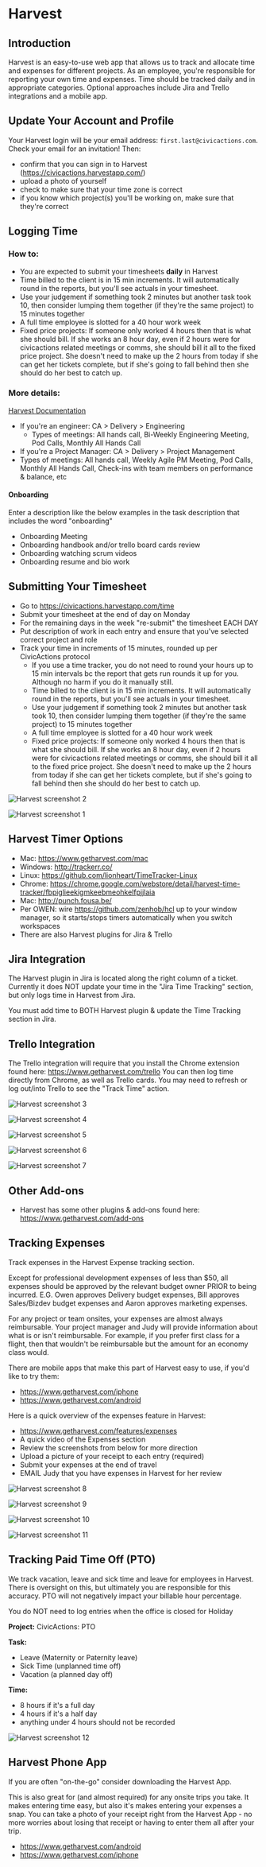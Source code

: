 # Harvest

## Introduction

Harvest is an easy-to-use web app that allows us to track and allocate time and expenses for different projects. As an employee, you're responsible for reporting your own time and expenses. Time should be tracked daily and in appropriate categories. Optional approaches include Jira and Trello integrations and a mobile app.

## <a name="account"></a>Update Your Account and Profile

Your Harvest login will be your email address: `first.last@civicactions.com`. Check your email for an invitation!
Then:

* confirm that you can sign in to Harvest (<https://civicactions.harvestapp.com/>)
* upload a photo of yourself
* check to make sure that your time zone is correct
* if you know which project(s) you'll be working on, make sure that they're correct

## <a name="time"></a>Logging Time

### How to:
* You are expected to submit your timesheets **daily** in Harvest
* Time billed to the client is in 15 min increments. It will automatically round in the reports, but you'll see actuals in your timesheet.
* Use your judgement if something took 2 minutes but another task took 10, then consider lumping them together (if they're the same project) to 15 minutes together
* A full time employee is slotted for a 40 hour work week
* Fixed price projects: If someone only worked 4 hours then that is what she should bill. If she works an 8 hour day, even if 2 hours were for civicactions related meetings or comms, she should bill it all to the fixed price project.  She doesn't need to make up the 2 hours from today if she can get her tickets complete, but if she's going to fall behind then she should do her best to catch up.

### More details:
[Harvest Documentation](https://docs.google.com/document/d/19QoYLImoL7hkyW3686g5wKIuc9Ghz059o_OzqH472Sc/edit?usp=sharing)

* If you're an engineer: CA > Delivery > Engineering
  * Types of meetings: All hands call, Bi-Weekly Engineering Meeting, Pod Calls, Monthly All Hands Call
* If you're a Project Manager: CA > Delivery > Project Management
* Types of meetings: All hands call, Weekly Agile PM Meeting, Pod Calls, Monthly All Hands Call, Check-ins with team members on performance & balance, etc

#### Onboarding

Enter a description like the below examples in the task description that includes the word "onboarding"

* Onboarding Meeting
* Onboarding handbook and/or trello board cards review
* Onboarding watching scrum videos
* Onboarding resume and bio work

## Submitting Your Timesheet

* Go to <https://civicactions.harvestapp.com/time>
* Submit your timesheet at the end of day on Monday
* For the remaining days in the week "re-submit" the timesheet EACH DAY
* Put description of work in each entry and ensure that you've selected correct project and role
* Track your time in increments of 15 minutes, rounded up per CivicActions protocol
  * If you use a time tracker, you do not need to round your hours up to 15 min intervals bc the report that gets run rounds it up for you. Although no harm if you do it manually still.
  * Time billed to the client is in 15 min increments. It will automatically round in the reports, but you'll see actuals in your timesheet.
  * Use your judgement if something took 2 minutes but another task took 10, then consider lumping them together (if they're the same project) to 15 minutes together
  * A full time employee is slotted for a 40 hour work week
  * Fixed price projects: If someone only worked 4 hours then that is what she should bill. If she works an 8 hour day, even if 2 hours were for civicactions related meetings or comms, she should bill it all to the fixed price project.  She doesn't need to make up the 2 hours from today if she can get her tickets complete, but if she's going to fall behind then she should do her best to catch up.

![Harvest screenshot 2](../../images/harvest02.png)

![Harvest screenshot 1](../../images/harvest01.png)

## Harvest Timer Options

* Mac: <https://www.getharvest.com/mac>
* Windows: <http://trackerr.co/>
* Linux: <https://github.com/lionheart/TimeTracker-Linux>
* Chrome: <https://chrome.google.com/webstore/detail/harvest-time-tracker/fbpiglieekigmkeebmeohkelfpjjlaia>
* Mac: <http://punch.fousa.be/>
* Per OWEN: wire <https://github.com/zenhob/hcl> up to your window manager, so it starts/stops timers automatically when you switch workspaces
* There are also Harvest plugins for Jira & Trello

## Jira Integration

The Harvest plugin in Jira is located along the right column of a ticket. Currently it does NOT update your time in the "Jira Time Tracking" section, but only logs time in Harvest from Jira.

You must add time to BOTH Harvest plugin & update the Time Tracking section in Jira.

## Trello Integration

The Trello integration will require that you install the Chrome extension found here: <https://www.getharvest.com/trello> You can then log time directly from Chrome, as well as Trello cards. You may need to refresh or log out/into Trello to see the "Track Time" action.

![Harvest screenshot 3](../../images/harvest03.png)

![Harvest screenshot 4](../../images/harvest04.png)

![Harvest screenshot 5](../../images/harvest05.png)

![Harvest screenshot 6](../../images/harvest06.png)

![Harvest screenshot 7](../../images/harvest07.png)

## Other Add-ons

* Harvest has some other plugins & add-ons found here: <https://www.getharvest.com/add-ons>

## <a name="expenses"></a>Tracking Expenses

Track expenses in the Harvest Expense tracking section.

Except for professional development expenses of less than $50, all expenses should be approved by the relevant budget owner PRIOR to being incurred. E.G. Owen approves Delivery budget expenses, Bill approves Sales/Bizdev budget expenses and Aaron approves marketing expenses.

For any project or team onsites, your expenses are almost always reimbursable. Your project manager and Judy will provide information about what is or isn't reimbursable. For example, if you prefer first class for a flight, then that wouldn't be reimbursable but the amount for an economy class would.

There are mobile apps that make this part of Harvest easy to use, if you'd like to try them:

* <https://www.getharvest.com/iphone>
* <https://www.getharvest.com/android>

Here is a quick overview of the expenses feature in Harvest:

* <https://www.getharvest.com/features/expenses>
* A quick video of the Expenses section
* Review the screenshots from below for more direction
* Upload a picture of your receipt to each entry (required)
* Submit your expenses at the end of travel
* EMAIL Judy that you have expenses in Harvest for her review

![Harvest screenshot 8](../../images/harvest08.png)

![Harvest screenshot 9](../../images/harvest09.png)

![Harvest screenshot 10](../../images/harvest10.png)

![Harvest screenshot 11](../../images/harvest11.png)

## <a name="tracking-paid-time-off"></a>Tracking Paid Time Off (PTO)

We track vacation, leave and sick time and leave for employees in Harvest. There is oversight on this, but ultimately you are responsible for this accuracy. PTO will not negatively impact your billable hour percentage.

You do NOT need to log entries when the office is closed for Holiday

**Project:** CivicActions: PTO

**Task:**

* Leave (Maternity or Paternity leave)
* Sick Time (unplanned time off)
* Vacation (a planned day off)

**Time:**

* 8 hours if it's a full day
* 4 hours if it's a half day
* anything under 4 hours should not be recorded

![Harvest screenshot 12](../../images/harvest12.png)

## Harvest Phone App

If you are often "on-the-go" consider downloading the Harvest App.

This is also great for (and almost required) for any onsite trips you take. It makes entering time easy, but also it's makes entering your expenses a snap. You can take a photo of your receipt right from the Harvest App - no more worries about losing that receipt or having to enter them all after your trip.

* <https://www.getharvest.com/android>
* <https://www.getharvest.com/iphone>

